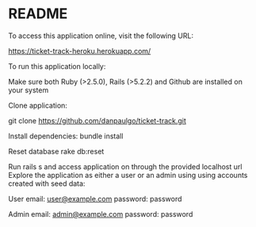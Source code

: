 # README

To access this application online, visit the following URL:

https://ticket-track-heroku.herokuapp.com/

To run this application locally:

Make sure both Ruby (>2.5.0), Rails (>5.2.2) and Github are installed on your system

Clone application:

git clone https://github.com/danpaulgo/ticket-track.git

Install dependencies:
bundle install

Reset database
rake db:reset

Run rails s and access application on through the provided localhost url
Explore the application as either a user or an admin using using accounts created with seed data:

User 
email: user@example.com 
password: password

Admin 
email: admin@example.com 
password: password

